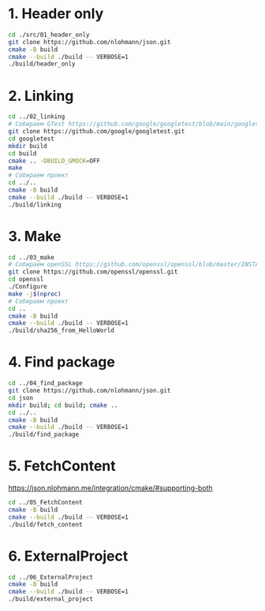 # 1. Header only
```bash
cd ./src/01_header_only
git clone https://github.com/nlohmann/json.git
cmake -B build
cmake --build ./build -- VERBOSE=1
./build/header_only
```

# 2. Linking
```bash
cd ../02_linking
# Собираем GTest https://github.com/google/googletest/blob/main/googletest/README.md
git clone https://github.com/google/googletest.git
cd googletest
mkdir build
cd build
cmake .. -DBUILD_GMOCK=OFF
make
# Собираем проект
cd ../..
cmake -B build
cmake --build ./build -- VERBOSE=1
./build/linking
```

# 3. Make
```bash
cd ../03_make
# Собираем openSSL https://github.com/openssl/openssl/blob/master/INSTALL.md#unix--linux--macos--nonstop
git clone https://github.com/openssl/openssl.git
cd openssl
./Configure
make -j$(nproc)
# Собираем проект
cd ..
cmake -B build
cmake --build ./build -- VERBOSE=1
./build/sha256_from_HelloWorld
```

# 4. Find package
```bash
cd ../04_find_package
git clone https://github.com/nlohmann/json.git
cd json
mkdir build; cd build; cmake ..
cd ../..
cmake -B build
cmake --build ./build -- VERBOSE=1
./build/find_package
```

# 5. FetchContent

https://json.nlohmann.me/integration/cmake/#supporting-both

```bash
cd ../05_FetchContent
cmake -B build
cmake --build ./build -- VERBOSE=1
./build/fetch_content
```

# 6. ExternalProject
```bash
cd ../06_ExternalProject
cmake -B build
cmake --build ./build -- VERBOSE=1
./build/external_project
```
